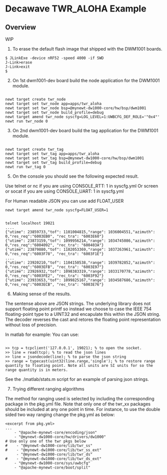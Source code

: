 <!--
#
# Licensed to the Apache Software Foundation (ASF) under one
# or more contributor license agreements.  See the NOTICE file
# distributed with this work for additional information
# regarding copyright ownership.  The ASF licenses this file
# to you under the Apache License, Version 2.0 (the
# "License"); you may not use this file except in compliance
# with the License.  You may obtain a copy of the License at
#
# http://www.apache.org/licenses/LICENSE-2.0
#
# Unless required by applicable law or agreed to in writing,
# software distributed under the License is distributed on an
# "AS IS" BASIS, WITHOUT WARRANTIES OR CONDITIONS OF ANY
#  KIND, either express or implied.  See the License for the
# specific language governing permissions and limitations
# under the License.
#
-->

# Decawave TWR_ALOHA Example

## Overview

WIP

1. To erase the default flash image that shipped with the DWM1001 boards.

```no-highlight
$ JLinkExe -device nRF52 -speed 4000 -if SWD
J-Link>erase
J-Link>exit
$ 
```

2. On 1st dwm1001-dev board build the node application for the DWM1001 module. 

```no-highlight

newt target create twr_node
newt target set twr_node app=apps/twr_aloha
newt target set twr_node bsp=@mynewt-dw1000-core/hw/bsp/dwm1001
newt target set twr_node build_profile=debug
newt target amend twr_node syscfg=LOG_LEVEL=1:UWBCFG_DEF_ROLE='"0x4"'
newt run twr_node 0

```

3. On 2nd dwm1001-dev board build the tag application for the DWM1001 module. 

```no-highlight

newt target create twr_tag
newt target set twr_tag app=apps/twr_aloha
newt target set twr_tag bsp=@mynewt-dw1000-core/hw/bsp/dwm1001
newt target set twr_tag build_profile=debug
newt run twr_tag 0

```

5. On the console you should see the following expected result. 

Use telnet or nc if you are using CONSOLE_RTT: 1 in syscfg.yml
Or screen or socat if you are using CONSOLE_UART: 1 in syscfg.yml

For Human readable JSON you can use add FLOAT_USER
```no-highlight
newt target amend twr_node syscfg=FLOAT_USER=1
```

```no-highlight

telnet localhost 19021 
....
{"utime": 23859733,"tof": 1101004815,"range": 1036004551,"azimuth": 0,"res_req":"6003EB0", "rec_tra": "6003E60"}
{"utime": 23873159,"tof": 1099956214,"range": 1034745086,"azimuth": 0,"res_req":"6004092", "rec_tra": "600403A"}
{"utime": 23879880,"tof": 1102053369,"range": 1037263961,"azimuth": 0,"res_req":"6003F78", "rec_tra": "6003F1E"}
....
{"utime": 23920210,"tof": 1104150538,"range": 1039782852,"azimuth": 0,"res_req":"6003EFB", "rec_tra": "6003E97"}
{"utime": 23926932,"tof": 1098383319,"range": 1033170778,"azimuth": 0,"res_req":"6003FE2", "rec_tra": "6003F92"}
{"utime": 23933653,"tof": 1099825167,"range": 1034587686,"azimuth": 0,"res_req":"6003ECB", "rec_tra": "6003E76"}

```


6. Making sense of the results. 

The sentense above are JSON strings. The underlying library does not support floating point printf so instead we choose to case the IEEE 754 floating-point type to a UINT32 and encapulate this within the JSON string. The decoder reverses the cast and retores the floating point representation without loss of precision.

In matlab for example:
You can use: 
```no-highlight

>> tcp = tcpclient('127.0.0.1', 19021); % to open the socket.
>> line = read(tcp); % to read the json lines
>> line = jsondecode(line); % to parse the json string
>> range = typecast(uint32(line.range,'single'); % to restore range quantity to floating point. Note all units are SI units for so the range quantity is in meters.

```

See the ./matlab/stats.m script for an example of parsing json strings.

7. Trying different ranging algorithms

The method for ranging used is selected by including the corresponding package in the pkg.yml file.
Note that only one of the twr_xx packages should be included at any one point in time. For instance,
to use the double sided two way ranging change the pkg.yml as below:

```
<excerpt from pkg.yml>
...
    - "@apache-mynewt-core/encoding/json"
    - "@mynewt-dw1000-core/hw/drivers/dw1000"
# Use only one of the twr pkgs below
#    - "@mynewt-dw1000-core/lib/twr_ss"
#    - "@mynewt-dw1000-core/lib/twr_ss_ext"
     - "@mynewt-dw1000-core/lib/twr_ds"
#    - "@mynewt-dw1000-core/lib/twr_ds_ext"
    - "@mynewt-dw1000-core/sys/uwbcfg"
    - "@apache-mynewt-core/boot/split"

```
